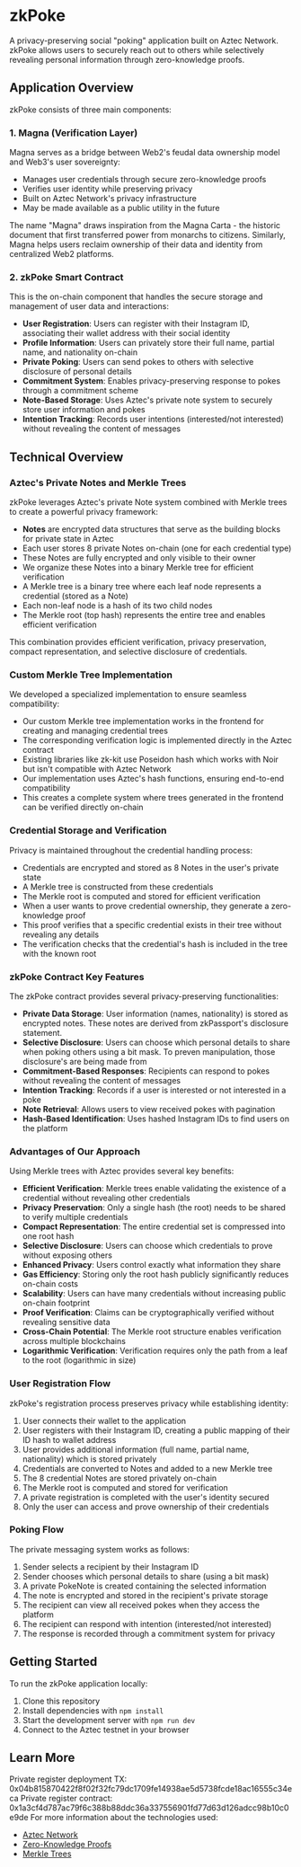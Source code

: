 # zkPoke

A privacy-preserving social "poking" application built on Aztec Network. zkPoke allows users to securely reach out to others while selectively revealing personal information through zero-knowledge proofs.

## Application Overview

zkPoke consists of three main components:

### 1. Magna (Verification Layer)

Magna serves as a bridge between Web2's feudal data ownership model and Web3's user sovereignty:

- Manages user credentials through secure zero-knowledge proofs
- Verifies user identity while preserving privacy
- Built on Aztec Network's privacy infrastructure
- May be made available as a public utility in the future

The name "Magna" draws inspiration from the Magna Carta - the historic document that first transferred power from monarchs to citizens. Similarly, Magna helps users reclaim ownership of their data and identity from centralized Web2 platforms.


### 2. zkPoke Smart Contract

This is the on-chain component that handles the secure storage and management of user data and interactions:

- **User Registration**: Users can register with their Instagram ID, associating their wallet address with their social identity
- **Profile Information**: Users can privately store their full name, partial name, and nationality on-chain
- **Private Poking**: Users can send pokes to others with selective disclosure of personal details
- **Commitment System**: Enables privacy-preserving response to pokes through a commitment scheme
- **Note-Based Storage**: Uses Aztec's private note system to securely store user information and pokes
- **Intention Tracking**: Records user intentions (interested/not interested) without revealing the content of messages

## Technical Overview

### Aztec's Private Notes and Merkle Trees

zkPoke leverages Aztec's private Note system combined with Merkle trees to create a powerful privacy framework:

- **Notes** are encrypted data structures that serve as the building blocks for private state in Aztec
- Each user stores 8 private Notes on-chain (one for each credential type)
- These Notes are fully encrypted and only visible to their owner
- We organize these Notes into a binary Merkle tree for efficient verification
- A Merkle tree is a binary tree where each leaf node represents a credential (stored as a Note)
- Each non-leaf node is a hash of its two child nodes
- The Merkle root (top hash) represents the entire tree and enables efficient verification

This combination provides efficient verification, privacy preservation, compact representation, and selective disclosure of credentials.

### Custom Merkle Tree Implementation

We developed a specialized implementation to ensure seamless compatibility:

- Our custom Merkle tree implementation works in the frontend for creating and managing credential trees
- The corresponding verification logic is implemented directly in the Aztec contract
- Existing libraries like zk-kit use Poseidon hash which works with Noir but isn't compatible with Aztec Network
- Our implementation uses Aztec's hash functions, ensuring end-to-end compatibility
- This creates a complete system where trees generated in the frontend can be verified directly on-chain

### Credential Storage and Verification

Privacy is maintained throughout the credential handling process:

- Credentials are encrypted and stored as 8 Notes in the user's private state
- A Merkle tree is constructed from these credentials
- The Merkle root is computed and stored for efficient verification
- When a user wants to prove credential ownership, they generate a zero-knowledge proof
- This proof verifies that a specific credential exists in their tree without revealing any details
- The verification checks that the credential's hash is included in the tree with the known root

### zkPoke Contract Key Features

The zkPoke contract provides several privacy-preserving functionalities:

- **Private Data Storage**: User information (names, nationality) is stored as encrypted notes. These notes are derived from zkPassport's disclosure statement.
- **Selective Disclosure**: Users can choose which personal details to share when poking others using a bit mask. To preven manipulation, those disclosure's are being made from 
- **Commitment-Based Responses**: Recipients can respond to pokes without revealing the content of messages
- **Intention Tracking**: Records if a user is interested or not interested in a poke
- **Note Retrieval**: Allows users to view received pokes with pagination
- **Hash-Based Identification**: Uses hashed Instagram IDs to find users on the platform

### Advantages of Our Approach

Using Merkle trees with Aztec provides several key benefits:

- **Efficient Verification**: Merkle trees enable validating the existence of a credential without revealing other credentials
- **Privacy Preservation**: Only a single hash (the root) needs to be shared to verify multiple credentials
- **Compact Representation**: The entire credential set is compressed into one root hash
- **Selective Disclosure**: Users can choose which credentials to prove without exposing others
- **Enhanced Privacy**: Users control exactly what information they share
- **Gas Efficiency**: Storing only the root hash publicly significantly reduces on-chain costs
- **Scalability**: Users can have many credentials without increasing public on-chain footprint
- **Proof Verification**: Claims can be cryptographically verified without revealing sensitive data
- **Cross-Chain Potential**: The Merkle root structure enables verification across multiple blockchains
- **Logarithmic Verification**: Verification requires only the path from a leaf to the root (logarithmic in size)

### User Registration Flow

zkPoke's registration process preserves privacy while establishing identity:

1. User connects their wallet to the application
2. User registers with their Instagram ID, creating a public mapping of their ID hash to wallet address
3. User provides additional information (full name, partial name, nationality) which is stored privately
4. Credentials are converted to Notes and added to a new Merkle tree
5. The 8 credential Notes are stored privately on-chain
6. The Merkle root is computed and stored for verification
7. A private registration is completed with the user's identity secured
8. Only the user can access and prove ownership of their credentials

### Poking Flow

The private messaging system works as follows:

1. Sender selects a recipient by their Instagram ID
2. Sender chooses which personal details to share (using a bit mask)
3. A private PokeNote is created containing the selected information
4. The note is encrypted and stored in the recipient's private storage
5. The recipient can view all received pokes when they access the platform
6. The recipient can respond with intention (interested/not interested)
7. The response is recorded through a commitment system for privacy

## Getting Started

To run the zkPoke application locally:

1. Clone this repository
2. Install dependencies with `npm install`
3. Start the development server with `npm run dev`
4. Connect to the Aztec testnet in your browser

## Learn More
Private register deployment TX: 0x04b815870422f8f02f32fc79dc1709fe14938ae5d5738fcde18ac16555c34eca
Private register contract: 0x1a3cf4d787ac79f6c388b88ddc36a337556901fd77d63d126adcc98b10c0e9de
For more information about the technologies used:

- [Aztec Network](https://aztec.network/)
- [Zero-Knowledge Proofs](https://ethereum.org/en/zero-knowledge-proofs/)
- [Merkle Trees](https://ethereum.org/en/developers/tutorials/merkle-proofs-for-offline-data-integrity/)
